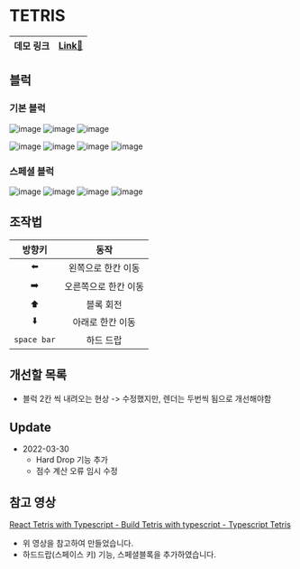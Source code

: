 # TETRIS

|데모 링크|[Link🚀](https://tetris-liart-seven.vercel.app/)|
|---|---|

## 블럭

### 기본 블럭

![image](https://user-images.githubusercontent.com/84373490/160275327-c831a9ef-3a2b-4838-8a89-a5e216eec05b.png)
![image](https://user-images.githubusercontent.com/84373490/160275343-4fc7e4b4-6ea6-4fb1-aa36-4fc0d608651e.png)
![image](https://user-images.githubusercontent.com/84373490/160275356-8e2947cd-a5ce-4134-9c10-0ad785bb34b1.png)

![image](https://user-images.githubusercontent.com/84373490/160275360-c182b5e7-8b83-4eed-b9dc-3ceaedfa9d13.png)
![image](https://user-images.githubusercontent.com/84373490/160275369-f898393e-6590-48c5-b08c-740906a8e830.png)
![image](https://user-images.githubusercontent.com/84373490/160275380-b26bae98-66c4-426e-bc52-2711cfb77204.png)
![image](https://user-images.githubusercontent.com/84373490/160275409-dad6f5a4-c698-4a93-8f1e-7fc9993aa915.png)

### 스페셜 블럭

![image](https://user-images.githubusercontent.com/84373490/160275311-0ac04825-ef17-4936-8376-4bcc4e1f0463.png)
![image](https://user-images.githubusercontent.com/84373490/160275365-e5dfa0d5-8e5e-4ce8-b352-d29ae86f2c14.png)
![image](https://user-images.githubusercontent.com/84373490/160275394-5c651466-67d4-4ea3-91bc-5fa135920b47.png)
![image](https://user-images.githubusercontent.com/84373490/160275399-35e18319-ed0a-4fbc-9e53-8699c12ec64d.png)

## 조작법

| 방향키 | 동작 |
|:---:|:---:|
|⬅️ | 왼쪽으로 한칸 이동|
|➡️ | 오른쪽으로 한칸 이동|
| ⬆️ | 블록 회전 |
|⬇️| 아래로 한칸 이동|
|`space bar`| 하드 드랍 |

## 개선할 목록

- 블럭 2칸 씩 내려오는 현상 -> 수정했지만, 렌더는 두번씩 됨으로 개선해야함

## Update

- 2022-03-30 
  - Hard Drop 기능 추가
  - 점수 계산 오류 임시 수정

## 참고 영상

[React Tetris with Typescript - Build Tetris with typescript - Typescript Tetris](https://www.youtube.com/watch?v=jEjj2jvHpv4)

  - 위 영상을 참고하여 만들었습니다.
  - 하드드랍(스페이스 키) 기능, 스페셜블록을 추가하였습니다.